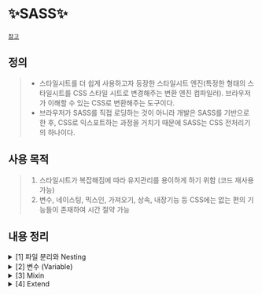 # ✨SASS✨

[`참고`](https://www.notion.so/23157e6484a64582853c7867f9b88150?v=492e2c8d7a8e4e369c8badfecc5c6676)

## 정의
> - 스타일시트를 더 쉽게 사용하고자 등장한 스타일시트 엔진(특정한 형태의 스타일시트를 CSS 스타일 시트로 변경해주는 변환 엔진 컴파일러). 브라우저가 이해할 수 있는 CSS로 변환해주는 도구이다.
> - 브라우저가 SASS를 직접 로딩하는 것이 아니라 개발은 SASS를 기반으로 한 후, CSS로 익스포트하는 과정을 거치기 때문에 SASS는 CSS 전처리기의 하나이다.

## 사용 목적
> 1. 스타일시트가 복잡해짐에 따라 유지관리를 용이하게 하기 위함 (코드 재사용 가능)
> 2. 변수, 네이스팅, 믹스인, 가져오기, 상속, 내장기능 등 CSS에는 없는 편의 기능들이 존재하여 시간 절약 가능

## 내용 정리

<details>
<summary> [1] 파일 분리와 Nesting</summary>
<div markdown="1">
<br/>
📌 파일 분리  
<br/><br/>
<img src="https://user-images.githubusercontent.com/58348662/147869832-7f0b5331-3927-4887-bbac-782e16dab4e1.png" width="500">
  
> (1) 프레임 별 scss 파일 - `언더바(_)` 사용  
  : `언더바(_)`를 붙이지 않으면 분할 된 파일들도 모두 컴파일되면서 `.css` 파일이 나눠서 저장되기 때문에 `.scss` 파일 이름 앞에 '_'를 붙여 저장한다. 이렇게 하면 Sass에게 이 파일이 main 파일의 일부분임을 알려줘서 해당 파일은 `.css` 파일로 컴파일하지 않고 내부에서 `@import` 형태로 작동하게 된다.  
  
> (2) 메인 scss 파일  
  : 분할된 `.scss` 파일을 import 하는 용도로 사용되며, 컴파일 시 `.css` 파일이 자동으로 생성된다.


📌 Nesting
  > 기존 CSS는 부모에게 상속된 자식 요소에 스타일을 적용할 때 매번 최상위 선택자를 반복 선언해야 된다는 문제가 있지만, 중첩을 사용하면 최상위 선택자를 한 번만 선언하여도 되기에 코드의 반복을 줄일 수 있다.
  ```css
  /* CSS */
  info-list div {
    display: flex;
    font-size: 14px;
    color: #4f4f4f;
  }
  info-list div dt {
    font-weight: 700;
    margin-right: 7px;
  }
  ```
  ```scss
  /* SCSS */
  info-list {
    div {
      display: flex;
      font-size: 14px;
      color: #4f4f4f;
      dt {
        font-weight: 700;
        margin-right: 7px;
      }
    }
  }
  ```
  
  (1) 속성 Nesting
  ```scss
  .add-icon {
    background : {
      image: url("./image.png");
      position: center center;
      repeat: no-repeat;
      size: 14px 14px;
    }
  }
  ```
  
  (2) Ampersand(&)
  ```scss
  .box {
  // 가상선택자
    &:focus{} 
    &:hover{}
    &:active{}
    &:first-child{}
    &:nth-child(2){}
  // 가상요소
    &::after{} 
    &::before{}
  // 공통 클래스명 중첩
    &-red { background: #ffd700; }
    &-yellow { background: #ff6347; }
  }
  ```
  
  (3) @at-root
  : 중첩에서 벗어나고 싶은 선택자 앞에 작성
  ```scss
  .article-content {
    font-size: 14px;
    opacity: 0.7;
    @at-root i {
      opacity: 0.5;
    }
  }
  ```

</div>
</details>

<!---------------------------------------------------------------------------------------------------------------->

<details>
<summary>[2] 변수 (Variable)</summary>
<div markdown="1">
  <br/>
📌 변수 생성 및 사용 : `$`
  
```scss
$bgColor: #FFF;
$font-p: 13px;
$base-font: 'Noto Sans KR', sans-serif;

body {
  background-color: $bgColor;
  font-size: $font-p;
  font-family: $base-font;
}
```
  
📌 TYPE  
  
  |type|ex|
  |:-:|------|
  |numbers|1, .82, 20px, 2em|
  |strings|"./images/a.png", bold, left, uppercase|
  |colors|green, #FFF, rbga(255,0,0,.5)|
  |booleans|true, false|
  |null|null|
  |lists|$sizes: 10px 12px 16px|
  |maps|$weights: ("r":400, "m":500, "b":700)|
  

📌 Lists, Maps
  - Lists
  > `,`, ` `, `/` 로 구분하여 작성  
  index 값이 0이 아닌 1부터 시작하며, -1은 마지막 index를 가르킴  
  
|function|description|
|:-:|-----|
|append(list, value, [separator])|lists의 값을 추가|
|index(list, value)|lists의 값에 대한 인덱스를 리턴|
|nth(list, n)|lists의 n번째 인덱스에 해당하는 값 리턴|
  
  - Maps
  > `(키:값, 키:값, ...)` 형태로 저장하여 사용

|function|description|
|:-:|-----|
|map-get(map,key)|키에 해당하는 값을 리턴|
|map-keys(map)|map에 들어있는 키를 전부 리턴|
|map-values(map)|map에 들어있는 값 전부 리턴|
  
📌 SCOPE
  - local
  > 선언한 자신을 감싸고 있는 중괄호 안에서 사용되며, 하위 단계에 있는 중괄호 안에서도 사용 가능 (뒤에 !global을 붙여 전역변수로 변경 가능)
  - global
  > 가장 윗부분에 정의함으로써 파일 내에 어디서든 사용 가능
  
📌 OPERATOR
  > 1. 비교연산자 - 숫자 ( `<`, `<=`, `>`, `>=` `==`, `!=` )  
  > 2. 산술연산자 - 숫자/색 ( `+`, `-`, `*`, `/`, `%` )  
  > 3. 문자열 ( `a+b` )  
  > 4. 논리연산자 ( `not`, `and`, `or` )  

</div>
</details>


<!---------------------------------------------------------------------------------------------------------------->



<details>
<summary>[3] Mixin</summary>
<div markdown="1">
  <br/>

> 코드를 재사용하기 위해 만들어진 기능
```scss
@mixin 이름(매개변수) {  // 생성
  // 중복되는 코드
}
@include 이름(인수) // 사용
```

  📌 Default Value  
  ```scss
  @mixin flexCenter($size : 10px) {
  display: flex;
  justify-content: center;
  align-items: center;
    li {
      margin-right: $size;
    }
}
  ```
  
  📌 Content  
  > `@content`를 사용하면 원하는 부분에 스타일을 추가하여 전달할 수 있다.
  ```scss
  @mixin flexCenter {
    display: flex;
    justify-content: center;
    align-items: center;
    @content
  }
  .card {
    @include flexCenter{ color: white; };
  }
  ```
  
</div>
</details>



<!---------------------------------------------------------------------------------------------------------------->



<details>
<summary>[4] Extend</summary>
<div markdown="1">
<br/>

> 연관 있는 선택자들에 동일한 소스코드를 적용하기 위함 (mixin은 연관 없는 선택자에서 조금 다른 스타일을 적용하기 위함)
  
📌 Class 이름 가져오기
```scss
  .profile-user {
    background-image: url('./profile.png');
    background-size: cover;
    background-position: 50% 50%;
    border-radius: 50%;
    width: 50px;
    height: 50px;
  }
  
  .comment-user {
    @extend .profile-user;
  }
```
  
  
📌 Placeholder(%) 사용하기
  > %선택자는 CSS로 컴파일되지 않는다. (class보다 %사용을 권장)
```scss
  %base-button {
    width: 133px;
    height: 44px;
    border-radius: 10px;
  }
  
  .btn-1 {
    @extend %base-button;
    background-color: #FFF;
    color: #ff375f;
    border: 3px solid #ff375f;
  }
  
  .btn-2 {
    @extend %base-button;
    background-color: #ff375f;
    color: white;
  }
```
  
  
</div>
</details>




<!---------------------------------------------------------------------------------------------------------------->



<!-- <details>
<summary></summary>
<div markdown="1">
  <br/>

</div>
</details> -->

